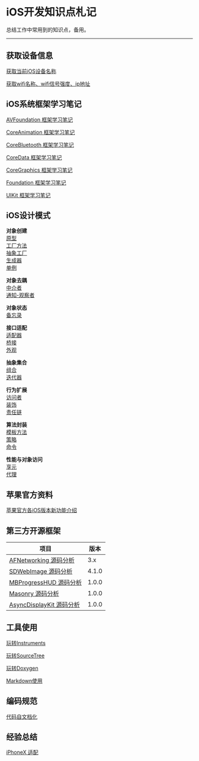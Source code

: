 iOS开发知识点札记
========
总结工作中常用到的知识点，备用。

------------------------------------------------------

## 获取设备信息

[获取当前iOS设备名称](https://github.com/zhoushejun/iPhoneTT)

[获取wifi名称、wifi信号强度、ip地址](https://github.com/zhoushejun/SJWifiDemo)


## iOS系统框架学习笔记

[AVFoundation 框架学习笔记](Contents/iOS系统框架学习笔记/AVFoundation%20框架学习笔记/AVFoundation%20框架学习笔记.md)

[CoreAnimation 框架学习笔记](Contents/iOS系统框架学习笔记/CoreAnimation%20框架学习笔记/CoreAnimation%20框架学习笔记.md)

[CoreBluetooth 框架学习笔记](Contents/iOS系统框架学习笔记/CoreBluetooth%20框架学习笔记/CoreBluetooth%20框架学习笔记.md)

[CoreData 框架学习笔记](Contents/iOS系统框架学习笔记/CoreData%20框架学习笔记/CoreData%20框架学习笔记.md)

[CoreGraphics 框架学习笔记](Contents/iOS系统框架学习笔记/CoreGraphics%20框架学习笔记/CoreGraphics%20框架学习笔记.md)

[Foundation 框架学习笔记](Contents/iOS系统框架学习笔记/Foundation%20框架学习笔记/Foundation%20框架学习笔记.md)



[UIKit 框架学习笔记](Contents/iOS系统框架学习笔记/UIKit%20框架学习笔记/UIKit%20框架学习笔记.md)

## iOS设计模式

**对象创建**  
[原型](Contents/iOS设计模式/原型/原型.md)  
[工厂方法](Contents/iOS设计模式/工厂方法/工厂方法.md)  
[抽象工厂](Contents/iOS设计模式/抽象工厂/抽象工厂.md)  
[生成器](Contents/iOS设计模式/生成器/生成器.md)  
[单例](Contents/iOS设计模式/单例/单例.md)  

**对象去耦**  
[中介者](Contents/iOS设计模式/中介者/中介者.md)   
[通知-观察者](Contents/iOS设计模式/通知-观察者/通知-观察者.md)

**对象状态**  
[备忘录](Contents/iOS设计模式/备忘录/备忘录.md)

**接口适配**  
[适配器](Contents/iOS设计模式/适配器/适配器.md)  
[桥接](Contents/iOS设计模式/桥接/桥接.md)  
[外观](Contents/iOS设计模式/外观/外观.md)  

**抽象集合**  
[组合](Contents/iOS设计模式/组合/组合.md)  
[迭代器](Contents/iOS设计模式/迭代器/迭代器.md)  

**行为扩展**  
[访问者](Contents/iOS设计模式/访问者/访问者.md)  
[装饰](Contents/iOS设计模式/装饰/装饰.md)  
[责任链](Contents/iOS设计模式/责任链/责任链.md)  

**算法封装**  
[模板方法](Contents/iOS设计模式/模板方法/模板方法.md)  
[策略](Contents/iOS设计模式/策略/策略.md)  
[命令](Contents/iOS设计模式/命令/命令.md)  

**性能与对象访问**  
[享元](Contents/iOS设计模式/享元/享元.md)  
[代理](Contents/iOS设计模式/代理/代理.md)  


## 苹果官方资料

[苹果官方各iOS版本新功能介绍](https://developer.apple.com/library/content/releasenotes/General/WhatsNewIniOS/Introduction/Introduction.html#//apple_ref/doc/uid/TP40008244-SW1)

## 第三方开源框架

|			项目         																		| 	版本			|
| ----------------------------------------------------------------------------------------------|-------------- |
| [AFNetworking 源码分析](Contents/第三方开源框架/AFNetworking/AFNetworking%20源码分析.md) 			| 3.x			|
| [SDWebImage 源码分析](Contents/第三方开源框架/SDWebImage/SDWebImage%20源码分析.md)   				| 4.1.0			|
| [MBProgressHUD 源码分析](Contents/第三方开源框架/MBProgressHUD/MBProgressHUD%20源码分析.md)   		| 1.0.0			|
| [Masonry 源码分析](Contents/第三方开源框架/Masonry/Masonry%20源码分析.md)   						| 1.0.0       	|
| [AsyncDisplayKit 源码分析](Contents/第三方开源框架/AsyncDisplayKit/AsyncDisplayKit%20源码分析.md)	| 1.0.0       	|


## 工具使用

[玩转Instruments](Contents/工具使用/Instruments/玩转Instruments.md)  

[玩转SourceTree](Contents/工具使用/SourceTree/玩转SourceTree.md)

[玩转Doxygen](Contents/工具使用/Doxygen/玩转Doxygen.md)

[Markdown使用](Contents/工具使用/Markdown/Markdown使用.md)

## 编码规范

[代码自文档化](Contents/Code/代码自文档化.md)

## 经验总结

[iPhoneX 适配](Contents/经验总结/iPhoneX%20适配.md)
